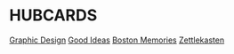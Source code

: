 # HUBCARDS

[Graphic Design](197_HUB__Graphic_Design_Tips.md)
[Good Ideas](196_HUB___Good_Ideas.md)
[Boston Memories](213_HUB_BostonMemories.md)
[Zettlekasten](214_ZettlekastenMethod.md)

